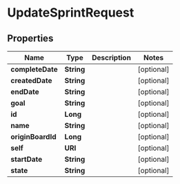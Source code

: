 

# UpdateSprintRequest


## Properties

| Name | Type | Description | Notes |
|------------ | ------------- | ------------- | -------------|
|**completeDate** | **String** |  |  [optional] |
|**createdDate** | **String** |  |  [optional] |
|**endDate** | **String** |  |  [optional] |
|**goal** | **String** |  |  [optional] |
|**id** | **Long** |  |  [optional] |
|**name** | **String** |  |  [optional] |
|**originBoardId** | **Long** |  |  [optional] |
|**self** | **URI** |  |  [optional] |
|**startDate** | **String** |  |  [optional] |
|**state** | **String** |  |  [optional] |




